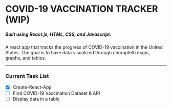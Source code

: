# COVID-19 VACCINATION TRACKER (WIP)
##### Built using React.js, HTML, CSS, and Javascript.

A react app that tracks the progress of COVID-19 vaccination in the United States.
The goal is to have data visualized through choropleth maps, graphs, and tables.

---
### Current Task List
- [x] Create-React-App
- [ ] Find COVID-19 Vaccination Dataset & API
- [ ] Display data in a table
